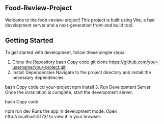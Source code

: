 ## Food-Review-Project
Welcome to the food-review-project! This project is built using Vite, a fast development server and a next-generation front-end build tool.

## Getting Started
To get started with development, follow these simple steps:

1. Clone the Repository
bash
Copy code
git clone https://github.com/your-username/your-project.git
2. Install Dependencies
Navigate to the project directory and install the necessary dependencies.

bash
Copy code
cd your-project
npm install
3. Run Development Server
Once the installation is complete, start the development server.

bash
Copy code

npm run dev
Runs the app in development mode. Open http://localhost:5173/ to view it in your browser.
